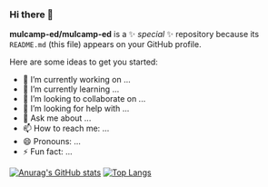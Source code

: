 ### Hi there 👋


**mulcamp-ed/mulcamp-ed** is a ✨ _special_ ✨ repository because its `README.md` (this file) appears on your GitHub profile.

Here are some ideas to get you started:

- 🔭 I’m currently working on ...
- 🌱 I’m currently learning ...
- 👯 I’m looking to collaborate on ...
- 🤔 I’m looking for help with ...
- 💬 Ask me about ...
- 📫 How to reach me: ...
- 😄 Pronouns: ...
- ⚡ Fun fact: ...

[![Anurag's GitHub stats](https://github-readme-stats.vercel.app/api?username=mulcamp-ed)](https://github.com/anuraghazra/github-readme-stats)
[![Top Langs](https://github-readme-stats.vercel.app/api/top-langs/?username=mulcamp-ed)](https://github.com/anuraghazra/github-readme-stats)
